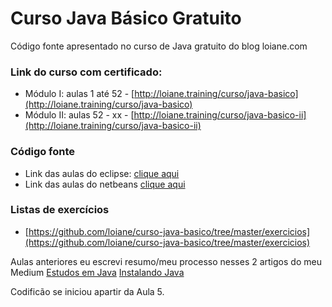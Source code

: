 Curso Java Básico Gratuito
=================

Código fonte apresentado no curso de Java gratuito do blog loiane.com

### Link do curso com certificado:
* Módulo I: aulas 1 até 52 - [http://loiane.training/curso/java-basico](http://loiane.training/curso/java-basico)
* Módulo II: aulas 52 - xx - [http://loiane.training/curso/java-basico-ii](http://loiane.training/curso/java-basico-ii)

### Código fonte
* Link das aulas do eclipse: [clique aqui](https://github.com/loiane/curso-java-basico/tree/master/eclipse/curso-java-basico/src/com/loiane/cursojava)
* Link das aulas do netbeans [clique aqui](https://github.com/loiane/curso-java-basico/tree/master/netbeans/curso-java-basico/src/com/loiane/cursojava)

### Listas de exercícios
* [https://github.com/loiane/curso-java-basico/tree/master/exercicios](https://github.com/loiane/curso-java-basico/tree/master/exercicios)

Aulas anteriores eu escrevi resumo/meu processo nesses 2 artigos do meu Medium
[Estudos em Java](https://franolv.medium.com/estudos-em-java-9fd83ca40582)
[Instalando Java](https://franolv.medium.com/instalando-java-55641bcced5f)

Codificão se iniciou apartir da Aula 5.
